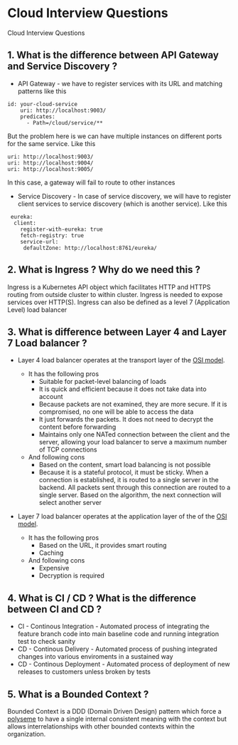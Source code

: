 # Cloud Interview Questions
Cloud Interview Questions


## 1. What is the difference between API Gateway and Service Discovery ?
* API Gateway - we have to register services with its URL and matching patterns like this
```
id: your-cloud-service
    uri: http://localhost:9003/
    predicates:
      - Path=/cloud/service/**
```
But the problem here is we can have multiple instances on different ports for the same service. Like this
```
uri: http://localhost:9003/
uri: http://localhost:9004/
uri: http://localhost:9005/
```
In this case, a gateway will fail to route to other instances
* Service Discovery - In case of service discovery, we will have to register client services to service discovery (which is another service). Like this
```
 eureka:
  client:
    register-with-eureka: true
    fetch-registry: true
    service-url:
     defaultZone: http://localhost:8761/eureka/
```

## 2. What is Ingress ? Why do we need this ?
Ingress is a Kubernetes API object which facilitates HTTP and HTTPS routing from outside cluster to within cluster. Ingress is needed to expose services over HTTP(S).
Ingress can also be defined as a level 7 (Application Level) load balancer

## 3. What is difference between Layer 4 and Layer 7 Load balancer ?
* Layer 4 load balancer operates at the transport layer of the [OSI model](https://en.wikipedia.org/wiki/OSI_model). 
  * It has the following pros
    * Suitable for packet-level balancing of loads
    * It is quick and efficient because it does not take data into account
    * Because packets are not examined, they are more secure. If it is compromised, no one will be able to access the data
    * It just forwards the packets. It does not need to decrypt the content before forwarding
    * Maintains only one NATed connection between the client and the server, allowing your load balancer to serve a maximum number of TCP connections 
  * And following cons
    * Based on the content, smart load balancing is not possible
    * Because it is a stateful protocol, it must be sticky. When a connection is established, it is routed to a single server in the backend. All packets sent through this connection      are routed to a single server. Based on the algorithm, the next connection will select another server

* Layer 7 load balancer operates at the application layer of the of the [OSI model](https://en.wikipedia.org/wiki/OSI_model). 
  * It has the following pros 
    * Based on the URL, it provides smart routing
    * Caching
  * And following cons
    * Expensive
    * Decryption is required

## 4. What is CI / CD ? What is the difference between CI and CD ?
* CI - Continous Integration - Automated process of integrating the feature branch code into main baseline code and running integration test to check sanity
* CD - Continous Delivery - Automated process of pushing integrated changes into various enviroments in a sustained way
* CD - Continous Deployment - Automated process of deployment of new releases to customers unless broken by tests

## 5. What is a Bounded Context ?
Bounded Context is a DDD (Domain Driven Design) pattern which force a [polyseme](https://en.wikipedia.org/wiki/Polysemy) to have a single internal consistent meaning with the context but allows interrelationships with other bounded contexts within the organization.
